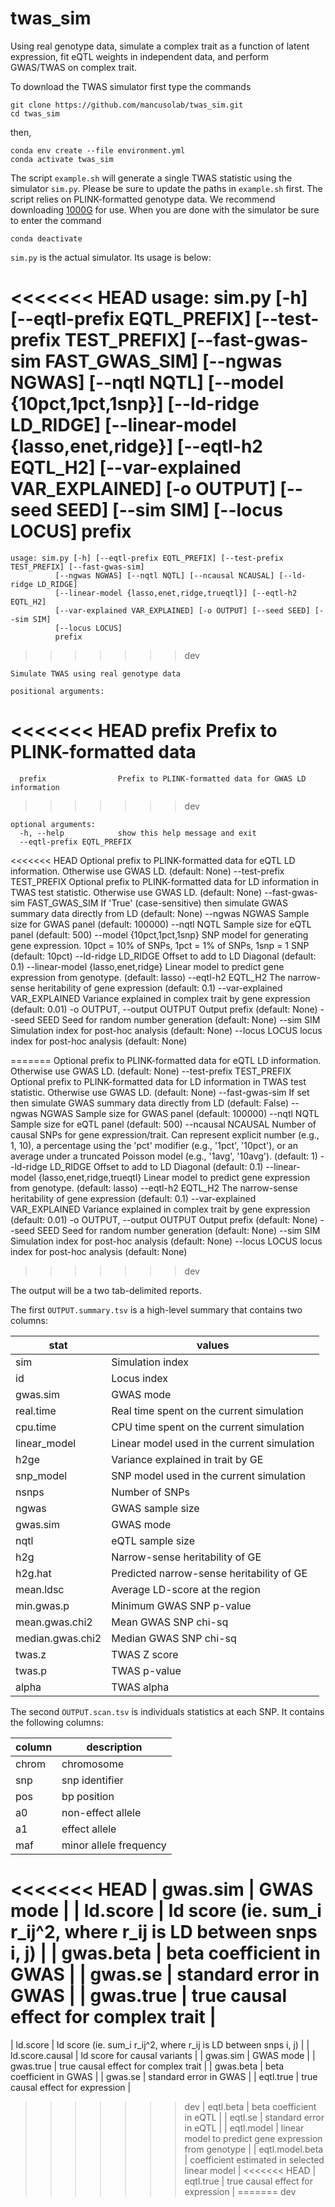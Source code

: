 # twas_sim
Using real genotype data, simulate a complex trait as a function of latent expression, fit eQTL weights in independent data, and perform GWAS/TWAS on complex trait.

To download the TWAS simulator first type the commands

    git clone https://github.com/mancusolab/twas_sim.git
    cd twas_sim

then,

    conda env create --file environment.yml
    conda activate twas_sim

The script `example.sh` will generate a single TWAS statistic using the simulator `sim.py`. Please be sure to update the paths in `example.sh` first. The script relies on PLINK-formatted genotype data. We recommend downloading [1000G](https://data.broadinstitute.org/alkesgroup/LDSCORE/1000G_Phase3_plinkfiles.tgz) for use. When you are done with the simulator be sure to enter the command

    conda deactivate

`sim.py` is the actual simulator. Its usage is below:

<<<<<<< HEAD
    usage: sim.py [-h] [--eqtl-prefix EQTL_PREFIX] [--test-prefix TEST_PREFIX]
                    [--fast-gwas-sim FAST_GWAS_SIM] [--ngwas NGWAS] [--nqtl NQTL]
                    [--model {10pct,1pct,1snp}] [--ld-ridge LD_RIDGE]
                    [--linear-model {lasso,enet,ridge}] [--eqtl-h2 EQTL_H2]
                    [--var-explained VAR_EXPLAINED] [-o OUTPUT] [--seed SEED]
                    [--sim SIM] [--locus LOCUS]
                  prefix
=======
    usage: sim.py [-h] [--eqtl-prefix EQTL_PREFIX] [--test-prefix TEST_PREFIX] [--fast-gwas-sim]
              [--ngwas NGWAS] [--nqtl NQTL] [--ncausal NCAUSAL] [--ld-ridge LD_RIDGE]
              [--linear-model {lasso,enet,ridge,trueqtl}] [--eqtl-h2 EQTL_H2]
              [--var-explained VAR_EXPLAINED] [-o OUTPUT] [--seed SEED] [--sim SIM]
              [--locus LOCUS]
              prefix
>>>>>>> dev

    Simulate TWAS using real genotype data

    positional arguments:
<<<<<<< HEAD
      prefix                Prefix to PLINK-formatted data
=======
      prefix                Prefix to PLINK-formatted data for GWAS LD information
>>>>>>> dev

    optional arguments:
      -h, --help            show this help message and exit
      --eqtl-prefix EQTL_PREFIX
<<<<<<< HEAD
                            Optional prefix to PLINK-formatted data for eQTL LD information. Otherwise use GWAS LD. (default: None)
      --test-prefix TEST_PREFIX
                            Optional prefix to PLINK-formatted data for LD information in TWAS test statistic. Otherwise use GWAS LD.
                            (default: None)
      --fast-gwas-sim FAST_GWAS_SIM
                            If 'True' (case-sensitive) then simulate GWAS summary data directly from LD (default: None)
      --ngwas NGWAS         Sample size for GWAS panel (default: 100000)
      --nqtl NQTL           Sample size for eQTL panel (default: 500)
      --model {10pct,1pct,1snp}
                            SNP model for generating gene expression. 10pct = 10% of SNPs, 1pct = 1% of SNPs, 1snp = 1 SNP (default: 10pct)
      --ld-ridge LD_RIDGE   Offset to add to LD Diagonal (default: 0.1)
      --linear-model {lasso,enet,ridge}
                            Linear model to predict gene expression from genotype. (default: lasso)
      --eqtl-h2 EQTL_H2     The narrow-sense heritability of gene expression (default: 0.1)
      --var-explained VAR_EXPLAINED
                            Variance explained in complex trait by gene expression (default: 0.01)
      -o OUTPUT, --output OUTPUT
                            Output prefix (default: None)
      --seed SEED           Seed for random number generation (default: None)
      --sim SIM             Simulation index for post-hoc analysis (default: None)
      --locus LOCUS         locus index for post-hoc analysis (default: None)

=======
                          Optional prefix to PLINK-formatted data for eQTL LD information.
                          Otherwise use GWAS LD. (default: None)
      --test-prefix TEST_PREFIX
                          Optional prefix to PLINK-formatted data for LD information in TWAS test
                          statistic. Otherwise use GWAS LD. (default: None)
      --fast-gwas-sim       If set then simulate GWAS summary data directly from LD (default: False)
      --ngwas NGWAS         Sample size for GWAS panel (default: 100000)
      --nqtl NQTL           Sample size for eQTL panel (default: 500)
      --ncausal NCAUSAL     Number of causal SNPs for gene expression/trait. Can represent explicit
                          number (e.g., 1, 10), a percentage using the 'pct' modifier (e.g.,
                          '1pct', '10pct'), or an average under a truncated Poisson model (e.g.,
                          '1avg', '10avg'). (default: 1)
      --ld-ridge LD_RIDGE   Offset to add to LD Diagonal (default: 0.1)
      --linear-model {lasso,enet,ridge,trueqtl}
                          Linear model to predict gene expression from genotype. (default: lasso)
      --eqtl-h2 EQTL_H2     The narrow-sense heritability of gene expression (default: 0.1)
      --var-explained VAR_EXPLAINED
                          Variance explained in complex trait by gene expression (default: 0.01)
      -o OUTPUT, --output OUTPUT
                          Output prefix (default: None)
      --seed SEED           Seed for random number generation (default: None)
      --sim SIM             Simulation index for post-hoc analysis (default: None)
      --locus LOCUS         locus index for post-hoc analysis (default: None)
>>>>>>> dev

The output will be a two tab-delimited reports.

The first `OUTPUT.summary.tsv` is a high-level summary that contains two columns:

| stat             | values |
| ------           | ------ |
| sim              | Simulation index |
| id               | Locus index |
| gwas.sim         | GWAS mode |
| real.time        | Real time spent on the current simulation |
| cpu.time         | CPU time spent on the current simulation |
| linear_model     | Linear model used in the current simulation |
| h2ge             | Variance explained in trait by GE |
| snp_model        | SNP model used in the current simulation |
| nsnps            | Number of SNPs |
| ngwas            | GWAS sample size |
| gwas.sim         | GWAS mode |
| nqtl             | eQTL sample size  |
| h2g              | Narrow-sense heritability of GE |
| h2g.hat          | Predicted narrow-sense heritability of GE |
| mean.ldsc        | Average LD-score at the region |
| min.gwas.p       | Minimum GWAS SNP p-value |
| mean.gwas.chi2   | Mean GWAS SNP chi-sq |
| median.gwas.chi2 | Median GWAS SNP chi-sq |
| twas.z           | TWAS Z score |
| twas.p           | TWAS p-value |
| alpha            | TWAS alpha |

The second `OUTPUT.scan.tsv` is individuals statistics at each SNP. It contains the following columns:

| column              | description |
| ------              | ----------  |
| chrom               | chromosome  |
| snp                 | snp identifier |
| pos                 | bp position |
| a0                  | non-effect allele |
| a1                  | effect allele |
| maf                 | minor allele frequency |
<<<<<<< HEAD
| gwas.sim            | GWAS mode |
| ld.score            | ld score (ie. sum_i r_ij^2, where r_ij is LD between snps i, j) |
| gwas.beta           | beta coefficient in GWAS |
| gwas.se             | standard error in GWAS |
| gwas.true           | true causal effect for complex trait |
=======
| ld.score            | ld score (ie. sum_i r_ij^2, where r_ij is LD between snps i, j) |
| ld.score.causal     | ld score for causal variants |
| gwas.sim            | GWAS mode |
| gwas.true           | true causal effect for complex trait |
| gwas.beta           | beta coefficient in GWAS |
| gwas.se             | standard error in GWAS |
| eqtl.true           | true causal effect for expression |
>>>>>>> dev
| eqtl.beta           | beta coefficient in eQTL |
| eqtl.se             | standard error in eQTL |
| eqtl.model          | linear model to predict gene expression from genotype |
| eqtl.model.beta     | coefficient estimated in selected linear model |
<<<<<<< HEAD
| eqtl.true           | true causal effect for expression |
=======
>>>>>>> dev
